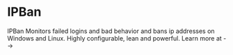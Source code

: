 # IPBan
IPBan Monitors failed logins and bad behavior and bans ip addresses on Windows and Linux. Highly configurable, lean and powerful. Learn more at -->

